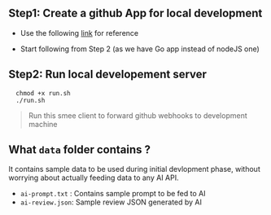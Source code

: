 ## Step1: Create a github App for local development

- Use the following [link](https://docs.github.com/en/apps/creating-github-apps/writing-code-for-a-github-app/quickstart) for reference

- Start following from Step 2 (as we have Go app instead of nodeJS one)

## Step2: Run local developement server

```shell
  chmod +x run.sh
  ./run.sh
```

> Run this smee client to forward github webhooks to development machine

## What `data` folder contains ?

It contains sample data to be used during initial devlopment phase, without worrying about actually feeding data to any AI API.

- `ai-prompt.txt` : Contains sample prompt to be fed to AI
- `ai-review.json`: Sample review JSON generated by AI
